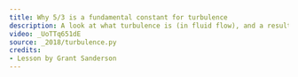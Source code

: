 ```yaml
---
title: Why 5/3 is a fundamental constant for turbulence
description: A look at what turbulence is (in fluid flow), and a result by Kolmogorov regarding the energy cascade of turbulence.
video: _UoTTq651dE
source: _2018/turbulence.py
credits:
- Lesson by Grant Sanderson
---
```


